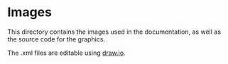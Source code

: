 # Images

This directory contains the images used in the documentation, as well as the source code for the graphics.

The .xml files are editable using [draw.io](http://draw.io). 
